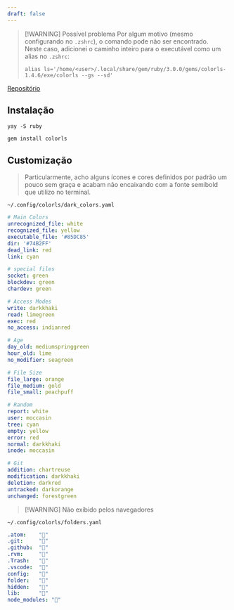 ```yaml
---
draft: false
---
```



> [!WARNING] Possível problema
> Por algum motivo (mesmo configurando no `.zshrc`), o comando pode não ser encontrado.  
> Neste caso, adicionei o caminho inteiro para o executável como um alias no `.zshrc`:
> ```
> alias ls='/home/<user>/.local/share/gem/ruby/3.0.0/gems/colorls-1.4.6/exe/colorls --gs --sd'
> ```

[Repositório](https://github.com/athityakumar/colorls)

## Instalação

```
yay -S ruby
```

```
gem install colorls
```

## Customização

> Particularmente, acho alguns ícones e cores definidos por padrão um pouco sem graça e acabam não encaixando com a fonte semibold que utilizo no terminal.


```
~/.config/colorls/dark_colors.yaml 
```

```yaml
# Main Colors
unrecognized_file: white
recognized_file: yellow
executable_file: '#85DC85'
dir: '#74B2FF'
dead_link: red
link: cyan

# special files
socket: green
blockdev: green
chardev: green

# Access Modes
write: darkkhaki
read: limegreen
exec: red
no_access: indianred

# Age
day_old: mediumspringgreen
hour_old: lime
no_modifier: seagreen

# File Size
file_large: orange
file_medium: gold
file_small: peachpuff

# Random
report: white
user: moccasin
tree: cyan
empty: yellow
error: red
normal: darkkhaki
inode: moccasin

# Git
addition: chartreuse
modification: darkkhaki
deletion: darkred
untracked: darkorange
unchanged: forestgreen
```
> [!WARNING] Não exibido pelos navegadores

```
~/.config/colorls/folders.yaml
```

```yaml
.atom:    ""
.git:     ""
.github:  ""
.rvm:     ""
.Trash:   ""
.vscode:  ""
config:   ""
folder:   ""
hidden:   ""
lib:      ""
node_modules: ""

```